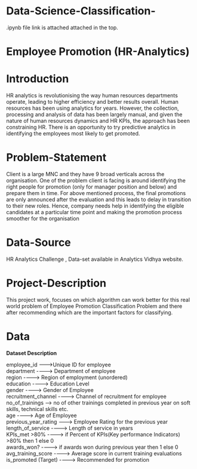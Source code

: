 # Data-Science-Classification-
.ipynb file link is attached attached in the top.
# Employee Promotion (HR-Analytics)




# Introduction
    
HR analytics is revolutionising the way human resources departments operate, leading to higher efficiency and better results overall. Human resources has been using analytics for years. However, the collection, processing and analysis of data has been largely manual, and given the nature of human resources dynamics and HR KPIs, the approach has been constraining HR. There is an opportunity to try predictive analytics in identifying the employees most likely to get promoted.


# Problem-Statement

Client is a large MNC and they have 9 broad verticals across the organisation. One of the problem client is facing is around identifying the right people for promotion (only for manager position and below) and prepare them in time.
For above mentioned process, the final promotions are only announced after the evaluation and this leads to delay in transition to their new roles. Hence, company needs help in identifying the eligible candidates at a particular time point and making the promotion process smoother for the organisation  
   
   
# Data-Source

HR Analytics Challenge , Data-set available in Analytics Vidhya website. 


# Project-Description

This project work, focuses on which algorithm can work better for this real world problem of
Employee Promotion Classification Problem and there after recommending which are the important factors for classifying.


# Data

<b>Dataset Description</b>

employee_id	--->Unique ID for employee<br/>
department  ---->	Department of employee<br/>
region ---->	Region of employment (unordered)<br/>
education  ---->	Education Level<br/>
gender  ---->	Gender of Employee<br/>
recruitment_channel  ---->	Channel of recruitment for employee<br/>
no_of_trainings  -->	no of other trainings completed in previous year on soft skills, technical skills etc.<br/>
age ---->	Age of Employee<br/>
previous_year_rating --->	Employee Rating for the previous year<br/>
length_of_service ---->	Length of service in years<br/>
KPIs_met >80% ---->	if Percent of KPIs(Key performance Indicators) >80% then 1 else 0<br/>
awards_won?	 ----> if awards won during previous year then 1 else 0<br/>
avg_training_score ---->	Average score in current training evaluations<br/>
is_promoted	(Target) ----> Recommended for promotion<br/>
